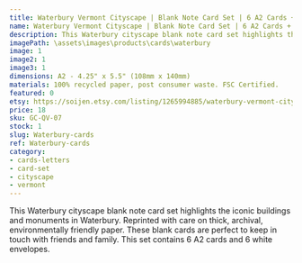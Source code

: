 ```yaml
---
title: Waterbury Vermont Cityscape | Blank Note Card Set | 6 A2 Cards + Envelopes
name: Waterbury Vermont Cityscape | Blank Note Card Set | 6 A2 Cards + Envelopes
description: This Waterbury cityscape blank note card set highlights the iconic buildings and monuments in Waterbury. Reprinted with care on thick, archival, environmentally friendly paper.
imagePath: \assets\images\products\cards\waterbury
image: 1
image2: 1
image3: 1
dimensions: A2 - 4.25" x 5.5" (108mm x 140mm)
materials: 100% recycled paper, post consumer waste. FSC Certified.
featured: 0
etsy: https://soijen.etsy.com/listing/1265994885/waterbury-vermont-cityscape-blank-note?utm_source=Copy&utm_medium=ListingManager&utm_campaign=Share&utm_term=so.lmsm&share_time=1695261859150
price: 18
sku: GC-QV-07
stock: 1
slug: Waterbury-cards
ref: Waterbury-cards
category:
- cards-letters
- card-set
- cityscape
- vermont
---
```

This Waterbury cityscape blank note card set highlights the iconic buildings and monuments in Waterbury. Reprinted with care on thick, archival, environmentally friendly paper. These blank cards are perfect to keep in touch with friends and family. This set contains 6 A2 cards and 6 white envelopes.
